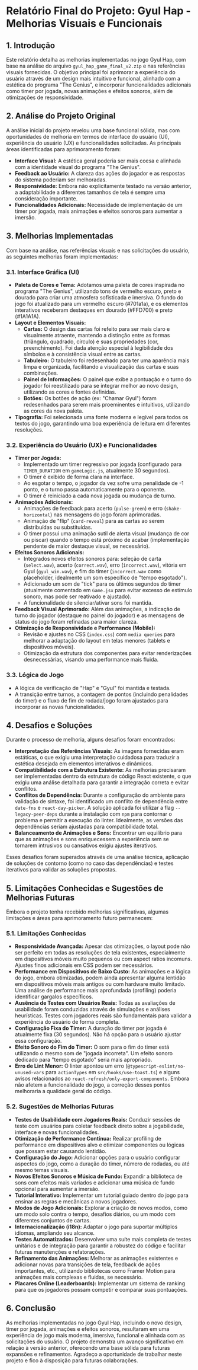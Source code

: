 # Relatório Final do Projeto: Gyul Hap - Melhorias Visuais e Funcionais

## 1. Introdução

Este relatório detalha as melhorias implementadas no jogo Gyul Hap, com base na análise do arquivo `gyul_hap_game_final_v2.zip` e nas referências visuais fornecidas. O objetivo principal foi aprimorar a experiência do usuário através de um design mais intuitivo e funcional, alinhado com a estética do programa "The Genius", e incorporar funcionalidades adicionais como timer por jogada, novas animações e efeitos sonoros, além de otimizações de responsividade.

## 2. Análise do Projeto Original

A análise inicial do projeto revelou uma base funcional sólida, mas com oportunidades de melhoria em termos de interface do usuário (UI), experiência do usuário (UX) e funcionalidades solicitadas. As principais áreas identificadas para aprimoramento foram:

*   **Interface Visual:** A estética geral poderia ser mais coesa e alinhada com a identidade visual do programa "The Genius".
*   **Feedback ao Usuário:** A clareza das ações do jogador e as respostas do sistema poderiam ser melhoradas.
*   **Responsividade:** Embora não explicitamente testado na versão anterior, a adaptabilidade a diferentes tamanhos de tela é sempre uma consideração importante.
*   **Funcionalidades Adicionais:** Necessidade de implementação de um timer por jogada, mais animações e efeitos sonoros para aumentar a imersão.

## 3. Melhorias Implementadas

Com base na análise, nas referências visuais e nas solicitações do usuário, as seguintes melhorias foram implementadas:

### 3.1. Interface Gráfica (UI)

*   **Paleta de Cores e Tema:** Adotamos uma paleta de cores inspirada no programa "The Genius", utilizando tons de vermelho escuro, preto e dourado para criar uma atmosfera sofisticada e imersiva. O fundo do jogo foi atualizado para um vermelho escuro (#701a1a), e os elementos interativos receberam destaques em dourado (#FFD700) e preto (#1A1A1A).
*   **Layout e Elementos Visuais:**
    *   **Cartas:** O design das cartas foi refeito para ser mais claro e visualmente atraente, mantendo a distinção entre as formas (triângulo, quadrado, círculo) e suas propriedades (cor, preenchimento). Foi dada atenção especial à legibilidade dos símbolos e à consistência visual entre as cartas.
    *   **Tabuleiro:** O tabuleiro foi redesenhado para ter uma aparência mais limpa e organizada, facilitando a visualização das cartas e suas combinações.
    *   **Painel de Informações:** O painel que exibe a pontuação e o turno do jogador foi reestilizado para se integrar melhor ao novo design, utilizando as cores e fontes definidas.
    *   **Botões:** Os botões de ação (ex: "Chamar Gyul") foram redesenhados para serem mais proeminentes e intuitivos, utilizando as cores da nova paleta.
*   **Tipografia:** Foi selecionada uma fonte moderna e legível para todos os textos do jogo, garantindo uma boa experiência de leitura em diferentes resoluções.

### 3.2. Experiência do Usuário (UX) e Funcionalidades

*   **Timer por Jogada:**
    *   Implementado um timer regressivo por jogada (configurado para `TIMER_DURATION` em `gameLogic.js`, atualmente 30 segundos).
    *   O timer é exibido de forma clara na interface.
    *   Ao esgotar o tempo, o jogador da vez sofre uma penalidade de -1 ponto, e o turno passa automaticamente para o oponente.
    *   O timer é reiniciado a cada nova jogada ou mudança de turno.
*   **Animações Adicionais:**
    *   Animações de feedback para acerto (`pulse-green`) e erro (`shake-horizontal`) nas mensagens do jogo foram aprimoradas.
    *   Animação de "flip" (`card-reveal`) para as cartas ao serem distribuídas ou substituídas.
    *   O timer possui uma animação sutil de alerta visual (mudança de cor ou piscar) quando o tempo está próximo de acabar (implementação pendente de maior destaque visual, se necessário).
*   **Efeitos Sonoros Adicionais:**
    *   Integrados novos efeitos sonoros para: seleção de carta (`select.wav`), acerto (`correct.wav`), erro (`incorrect.wav`), vitória em Gyul (`gyul_win.wav`), e fim do timer (`incorrect.wav` como placeholder, idealmente um som específico de "tempo esgotado").
    *   Adicionado um som de "tick" para os últimos segundos do timer (atualmente comentado em `Game.jsx` para evitar excesso de estímulo sonoro, mas pode ser reativado e ajustado).
    *   A funcionalidade de silenciar/ativar sons foi mantida.
*   **Feedback Visual Aprimorado:** Além das animações, a indicação de turno do jogador (destaque no painel do jogador) e as mensagens de status do jogo foram refinadas para maior clareza.
*   **Otimização de Responsividade e Performance (Mobile):**
    *   Revisão e ajustes no CSS (`index.css`) com `media queries` para melhorar a adaptação do layout em telas menores (tablets e dispositivos móveis).
    *   Otimização da estrutura dos componentes para evitar renderizações desnecessárias, visando uma performance mais fluida.

### 3.3. Lógica do Jogo

*   A lógica de verificação de "Hap" e "Gyul" foi mantida e testada.
*   A transição entre turnos, a contagem de pontos (incluindo penalidades do timer) e o fluxo de fim de rodada/jogo foram ajustados para incorporar as novas funcionalidades.

## 4. Desafios e Soluções

Durante o processo de melhoria, alguns desafios foram encontrados:

*   **Interpretação das Referências Visuais:** As imagens fornecidas eram estáticas, o que exigiu uma interpretação cuidadosa para traduzir a estética desejada em elementos interativos e dinâmicos.
*   **Compatibilidade com a Estrutura Existente:** As melhorias precisaram ser implementadas dentro da estrutura de código React existente, o que exigiu uma análise detalhada para garantir a integração correta e evitar conflitos.
*   **Conflitos de Dependência:** Durante a configuração do ambiente para validação de sintaxe, foi identificado um conflito de dependência entre `date-fns` e `react-day-picker`. A solução aplicada foi utilizar a flag `--legacy-peer-deps` durante a instalação com `npm` para contornar o problema e permitir a execução do linter. Idealmente, as versões das dependências seriam ajustadas para compatibilidade total.
*   **Balanceamento de Animações e Sons:** Encontrar um equilíbrio para que as animações e sons enriquecessem a experiência sem se tornarem intrusivos ou cansativos exigiu ajustes iterativos.

Esses desafios foram superados através de uma análise técnica, aplicação de soluções de contorno (como no caso das dependências) e testes iterativos para validar as soluções propostas.

## 5. Limitações Conhecidas e Sugestões de Melhorias Futuras

Embora o projeto tenha recebido melhorias significativas, algumas limitações e áreas para aprimoramento futuro permanecem:

### 5.1. Limitações Conhecidas

*   **Responsividade Avançada:** Apesar das otimizações, o layout pode não ser perfeito em todas as resoluções de tela existentes, especialmente em dispositivos móveis muito pequenos ou com aspect ratios incomuns. Ajustes finos adicionais em CSS podem ser necessários.
*   **Performance em Dispositivos de Baixo Custo:** As animações e a lógica do jogo, embora otimizadas, podem ainda apresentar alguma lentidão em dispositivos móveis mais antigos ou com hardware muito limitado. Uma análise de performance mais aprofundada (profiling) poderia identificar gargalos específicos.
*   **Ausência de Testes com Usuários Reais:** Todas as avaliações de usabilidade foram conduzidas através de simulações e análises heurísticas. Testes com jogadores reais são fundamentais para validar a experiência do usuário de forma completa.
*   **Configuração Fixa do Timer:** A duração do timer por jogada é atualmente fixa (30 segundos). Não há opção para o usuário ajustar essa configuração.
*   **Efeito Sonoro do Fim do Timer:** O som para o fim do timer está utilizando o mesmo som de "jogada incorreta". Um efeito sonoro dedicado para "tempo esgotado" seria mais apropriado.
*   **Erro de Lint Menor:** O linter apontou um erro (`@typescript-eslint/no-unused-vars` para `actionTypes` em `src/hooks/use-toast.ts`) e alguns avisos relacionados ao `react-refresh/only-export-components`. Embora não afetem a funcionalidade do jogo, a correção desses pontos melhoraria a qualidade geral do código.

### 5.2. Sugestões de Melhorias Futuras

*   **Testes de Usabilidade com Jogadores Reais:** Conduzir sessões de teste com usuários para coletar feedback direto sobre a jogabilidade, interface e novas funcionalidades.
*   **Otimização de Performance Contínua:** Realizar profiling de performance em dispositivos alvo e otimizar componentes ou lógicas que possam estar causando lentidão.
*   **Configuração do Jogo:** Adicionar opções para o usuário configurar aspectos do jogo, como a duração do timer, número de rodadas, ou até mesmo temas visuais.
*   **Novos Efeitos Sonoros e Música de Fundo:** Expandir a biblioteca de sons com efeitos mais variados e adicionar uma música de fundo opcional para aumentar a imersão.
*   **Tutorial Interativo:** Implementar um tutorial guiado dentro do jogo para ensinar as regras e mecânicas a novos jogadores.
*   **Modos de Jogo Adicionais:** Explorar a criação de novos modos, como um modo solo contra o tempo, desafios diários, ou um modo com diferentes conjuntos de cartas.
*   **Internacionalização (i18n):** Adaptar o jogo para suportar múltiplos idiomas, ampliando seu alcance.
*   **Testes Automatizados:** Desenvolver uma suíte mais completa de testes unitários e de integração para garantir a robustez do código e facilitar futuras manutenções e refatorações.
*   **Refinamento das Animações:** Melhorar as animações existentes e adicionar novas para transições de tela, feedback de ações importantes, etc., utilizando bibliotecas como Framer Motion para animações mais complexas e fluidas, se necessário.
*   **Placares Online (Leaderboards):** Implementar um sistema de ranking para que os jogadores possam competir e comparar suas pontuações.

## 6. Conclusão

As melhorias implementadas no jogo Gyul Hap, incluindo o novo design, timer por jogada, animações e efeitos sonoros, resultaram em uma experiência de jogo mais moderna, imersiva, funcional e alinhada com as solicitações do usuário. O projeto demonstra um avanço significativo em relação à versão anterior, oferecendo uma base sólida para futuras expansões e refinamentos. Agradeço a oportunidade de trabalhar neste projeto e fico à disposição para futuras colaborações.

